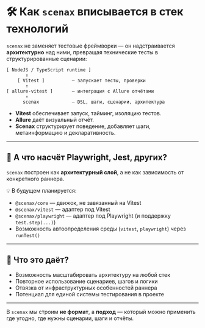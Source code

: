 # 🛠️ Как `scenax` вписывается в стек технологий

`scenax` не заменяет тестовые фреймворки — он надстраивается **архитектурно** над ними, превращая технические тесты в структурированные сценарии:

```
[ NodeJS / TypeScript runtime ]
       ↑
    [ Vitest ]          — запускает тесты, проверки
       ↑
[ allure-vitest ]       — интеграция с Allure отчётами
       ↑
      scenax            — DSL, шаги, сценарии, архитектура
```

- **Vitest** обеспечивает запуск, тайминг, изоляцию тестов.
- **Allure** даёт визуальный отчёт.
- **Scenax** структурирует поведение, добавляет шаги, метаинформацию и декларативность.

---

## 🔁 А что насчёт Playwright, Jest, других?

`scenax` построен как **архитектурный слой**, а не как зависимость от конкретного раннера.

💡 В будущем планируется:

- `@scenax/core` — движок, не завязанный на Vitest
- `@scenax/vitest` — адаптер под Vitest
- `@scenax/playwright` — адаптер под Playwright (и поддержку `test.step(...)`)
- Возможность автоопределения среды (`vitest`, `playwright`) через `runTest()`

---

## 📌 Что это даёт?

- Возможность масштабировать архитектуру на любой стек
- Повторное использование сценариев, шагов и логики
- Отвязка от инфраструктурных особенностей раннера
- Потенциал для единой системы тестирования в проекте

---

В `scenax` мы строим **не формат**, а **подход** — который можно применить где угодно, где нужны сценарии, шаги и отчёты.
